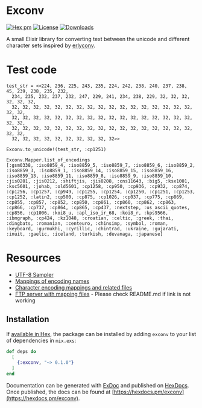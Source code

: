 # Exconv

[![Hex pm](https://img.shields.io/hexpm/v/exconv.svg?style=flat)](https://hex.pm/packages/exconv)
[![License](https://img.shields.io/badge/License-MIT-blue.svg)](https://opensource.org/licenses/MIT)
[![Downloads](https://img.shields.io/hexpm/dt/exconv)](https://hex.pm/packages/exconv)

A small Elixir library for converting text between the unicode and different character sets inspired by [erlyconv](https://github.com/eugenehr/erlyconv).

# Test code

```
test_str = <<224, 236, 225, 243, 235, 224, 242, 238, 240, 237, 238, 45, 239, 238, 235, 232,
  234, 235, 232, 237, 232, 247, 229, 241, 234, 238, 229, 32, 32, 32, 32, 32, 32,
  32, 32, 32, 32, 32, 32, 32, 32, 32, 32, 32, 32, 32, 32, 32, 32, 32, 32, 32,
  32, 32, 32, 32, 32, 32, 32, 32, 32, 32, 32, 32, 32, 32, 32, 32, 32, 32, 32,
  32, 32, 32, 32, 32, 32, 32, 32, 32, 32, 32, 32, 32, 32, 32, 32, 32, 32, 32,
  32, 32, 32, 32, 32, 32, 32, 32, 32, 32>>

Exconv.to_unicode!(test_str, :cp1251)

Exconv.Mapper.list_of_encodings
[:gsm0338, :iso8859_4, :iso8859_5, :iso8859_7, :iso8859_6, :iso8859_2, :iso8859_3, :iso8859_1, :iso8859_14, :iso8859_15, :iso8859_16, :iso8859_13, :iso8859_11, :iso8859_8, :iso8859_9, :iso8859_10, :jis0201, :jis0212, :shiftjis, :jis0208, :cns11643, :big5, :ksx1001, :ksc5601, :johab, :old5601, :cp1258, :cp950, :cp936, :cp932, :cp874, :cp1256, :cp1257, :cp949, :cp1255, :cp1254, :cp1250, :cp1251, :cp1253, :cp1252, :latin2, :cp500, :cp875, :cp1026, :cp037, :cp775, :cp869, :cp855, :cp857, :cp852, :cp850, :cp861, :cp860, :cp862, :cp863, :cp866, :cp737, :cp864, :cp865, :cp437, :nextstep, :us_ascii_quotes, :cp856, :cp1006, :koi8_u, :apl_iso_ir_68, :koi8_r, :kps9566, :ibmgraph, :cp424, :kz1048, :croatian, :celtic, :greek, :thai, :dingbats, :romanian, :centeuro, :chinsimp, :symbol, :roman, :keyboard, :gurmukhi, :cyrillic, :chintrad, :ukraine, :gujarati, :inuit, :gaelic, :iceland, :turkish, :devanaga, :japanese]
```

# Resources

- [UTF-8 Sampler](http://kermitproject.org/utf8.html)
- [Mappings of encoding names](https://www.ibm.com/support/knowledgecenter/en/SSEPGG_10.5.0/com.ibm.db2.luw.xml.doc/doc/r0022700.html)
- [Character encoding mappings and related files](http://www.unicode.org/L2/L1999/99325-E.htm)
- [FTP server with mapping files](ftp://ftp.unicode.org/Public/MAPPINGS/) - Please check README.md if link is not working

## Installation

If [available in Hex](https://hex.pm/docs/publish), the package can be installed
by adding `exconv` to your list of dependencies in `mix.exs`:

```elixir
def deps do
  [
    {:exconv, "~> 0.1.0"}
  ]
end
```

Documentation can be generated with [ExDoc](https://github.com/elixir-lang/ex_doc)
and published on [HexDocs](https://hexdocs.pm). Once published, the docs can
be found at [https://hexdocs.pm/exconv](https://hexdocs.pm/exconv).
